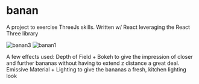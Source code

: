# banan
 
A project to exercise ThreeJs skills.
Written w/ React leveraging the React Three library 

![banan3](https://user-images.githubusercontent.com/19554748/215582061-4dc82b1a-84f6-4623-82e8-3972a3d984b8.gif)
![banan1](https://user-images.githubusercontent.com/19554748/215582093-6463d3d7-a707-480d-ba80-d026c126e7e0.gif)

A few effects used:
Depth of Field + Bokeh to give the impression of closer and further bananas without having to extend z distance a great deal.
Emissive Material + Lighting to give the bananas a fresh, kitchen lighting look
